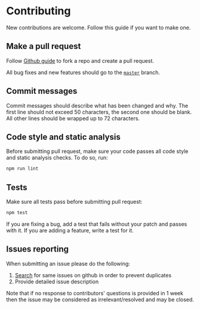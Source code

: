 # Contributing

New contributions are welcome. Follow this guide if you want to make one.

## Make a pull request

Follow [Github guide](https://help.github.com/articles/creating-a-pull-request) to fork a repo
and create a pull request.

All bug fixes and new features should go to the [`master`](https://github.com/gemini-testing/testplane-retry-command/tree/master) branch.

## Commit messages

Commit messages should describe what has been changed and why. The first line should not exceed 50 characters, the second one should be blank. All other lines should be wrapped up to 72 characters.

## Code style and static analysis

Before submitting pull request, make sure your code passes all code style and static analysis checks.
To do so, run:

```bash
npm run lint
```

## Tests

Make sure all tests pass before submitting pull request:

```bash
npm test
```

If you are fixing a bug, add a test that fails without your patch and passes with it. If you are adding a feature, write a test for it.

## Issues reporting

When submitting an issue please do the following:

1. [Search](https://github.com/gemini-testing/testplane-retry-command/issues) for same issues on github in order to prevent duplicates
2. Provide detailed issue description

Note that if no response to contributors' questions is provided in 1 week then the issue may be considered as irrelevant/resolved and may be closed.
